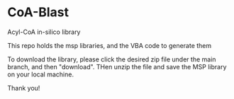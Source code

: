 # CoA-Blast
Acyl-CoA in-silico library

This repo holds the msp libraries, and the VBA code to generate them

To download the library, please click the desired zip file under the main branch, and then "download". THen unzip the file and save the MSP library on your local machine.

Thank you!
